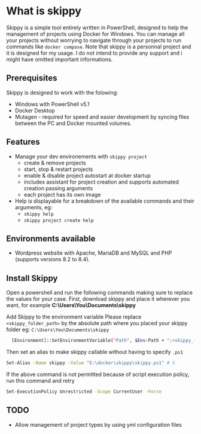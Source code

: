 # What is skippy
Skippy is a simple tool entirely written in PowerShell, designed to help the management of projects using Docker for Windows. You can manage all your projects without worrying to navigate through your projects to run commands like `docker compose`.
Note that skippy is a personnal project and it is designed for my usage. I do not intend to provide any support and i might have omitted important informations.

## Prerequisites
Skippy is designed to work with the folowing:
- Windows with PowerShell v5.1
- Docker Desktop
- Mutagen - required for speed and easier development by syncing files between the PC and Docker mounted volumes.

## Features
- Manage your dev environements with `skippy project`
  - create & remove projects
  - start, stop & restart projects
  - enable & disable project autostart at docker startup
  - includes assistant for project creation and supports automated creation passing arguments
  - each project has its own image
- Help is displayable for a breakdown of the available commands and their arguments, eg:
  - `skippy help`
  - `skippy project create help`

## Environments available
- Wordpress website with Apache, MariaDB and MySQL and PHP (supports versions 8.2 to 8.4).

## Install Skippy
Open a powershell and run the following commands making sure to replace the values for your case.
First, download skippy and place it wherever you want, for example **C:\Users\You\Documents\skippy**

Add Skippy to the environment variable
Please replace `<skippy_folder_path>` by the absolute path where you placed your skippy folder eg: `C:\Users\You\Documents\skippy`
```bash
  [Environment]::SetEnvironmentVariable("Path", $Env:Path + ";<skippy_folder_path>", "User") 
```
Then set an alias to make skippy callable without having to specify `.ps1`
```bash
Set-Alias -Name skippy -Value "E:\docker\skippy\skippy.ps1" # S
```
If the above command is not permitted because of script execution policy, run this command and retry
```bash
Set-ExecutionPolicy Unrestricted -Scope CurrentUser -Force
```

## TODO
- Allow management of project types by using yml configuration files


